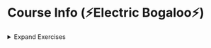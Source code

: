 # Course Info (⚡Electric Bogaloo⚡)
<details>
  <summary>Expand Exercises</summary>
  
  - [✔] Exercise 2.1: Refactor App component
  - [✔] Exercise 2.2: Refactor Course with map and reduce
  - [✔] Exercise 2.3: Check reduce
  - [✔] Exercise 2.4: Add new course
  - [✔] Exercise 2.5: Create separate Course module
   
</details>  
